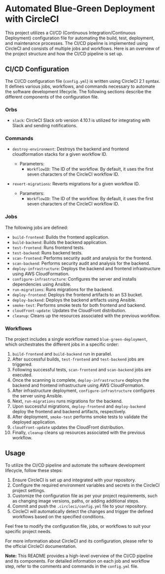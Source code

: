 # Automated Blue-Green Deployment with CircleCI

This project utilizes a CI/CD (Continuous Integration/Continuous Deployment) configuration file for automating the build, test, deployment, and maintenance processes. The CI/CD pipeline is implemented using CircleCI and consists of multiple jobs and workflows. Here is an overview of the project structure and how the CI/CD pipeline is set up.

## CI/CD Configuration

The CI/CD configuration file (`config.yml`) is written using CircleCI 2.1 syntax. It defines various jobs, workflows, and commands necessary to automate the software development lifecycle. The following sections describe the different components of the configuration file.

### Orbs

- `slack`: CircleCI Slack orb version 4.10.1 is utilized for integrating with Slack and sending notifications.

### Commands

- `destroy-environment`: Destroys the backend and frontend cloudformation stacks for a given workflow ID.
  - Parameters:
    - `WorkflowID`: The ID of the workflow. By default, it uses the first seven characters of the CircleCI workflow ID.

- `revert-migrations`: Reverts migrations for a given workflow ID.
  - Parameters:
    - `WorkflowID`: The ID of the workflow. By default, it uses the first seven characters of the CircleCI workflow ID.

### Jobs

The following jobs are defined:

- `build-frontend`: Builds the frontend application.
- `build-backend`: Builds the backend application.
- `test-frontend`: Runs frontend tests.
- `test-backend`: Runs backend tests.
- `scan-frontend`: Performs security audit and analysis for the frontend.
- `scan-backend`: Performs security audit and analysis for the backend.
- `deploy-infrastructure`: Deploys the backend and frontend infrastructure using AWS CloudFormation.
- `configure-infrastructure`: Configures the server and installs dependencies using Ansible.
- `run-migrations`: Runs migrations for the backend.
- `deploy-frontend`: Deploys the frontend artifacts to an S3 bucket.
- `deploy-backend`: Deploys the backend artifacts using Ansible.
- `smoke-test`: Performs smoke tests for both frontend and backend.
- `cloudfront-update`: Updates the CloudFront distribution.
- `cleanup`: Cleans up the resources associated with the previous workflow.

### Workflows

The project includes a single workflow named `blue-green-deployment`, which orchestrates the different jobs in a specific order:

1. `build-frontend` and `build-backend` run in parallel.
2. After successful builds, `test-frontend` and `test-backend` jobs are triggered.
3. Following successful tests, `scan-frontend` and `scan-backend` jobs are executed.
4. Once the scanning is complete, `deploy-infrastructure` deploys the backend and frontend infrastructure using AWS CloudFormation.
5. After infrastructure deployment, `configure-infrastructure` configures the server using Ansible.
6. Next, `run-migrations` runs migrations for the backend.
7. Upon successful migrations, `deploy-frontend` and `deploy-backend` deploy the frontend and backend artifacts, respectively.
8. After deployment, `smoke-test` performs smoke tests to validate the deployed application.
9. `cloudfront-update` updates the CloudFront distribution.
10. Finally, `cleanup` cleans up resources associated with the previous workflow.

## Usage

To utilize the CI/CD pipeline and automate the software development lifecycle, follow these steps:

1. Ensure CircleCI is set up and integrated with your repository.
2. Configure the required environment variables and secrets in the CircleCI project settings.
3. Customize the configuration file as per your project requirements, such as changing image versions, paths, or adding additional steps.
4. Commit and push the `.circleci/config.yml` file to your repository.
5. CircleCI will automatically detect the changes and trigger the defined workflows based on the specified conditions.

Feel free to modify the configuration file, jobs, or workflows to suit your specific project needs.

For more information about CircleCI and its configuration, please refer to the official CircleCI documentation.

**Note:** This README provides a high-level overview of the CI/CD pipeline and its components. For detailed information on each job and workflow step, refer to the comments and commands in the `config.yml` file.
